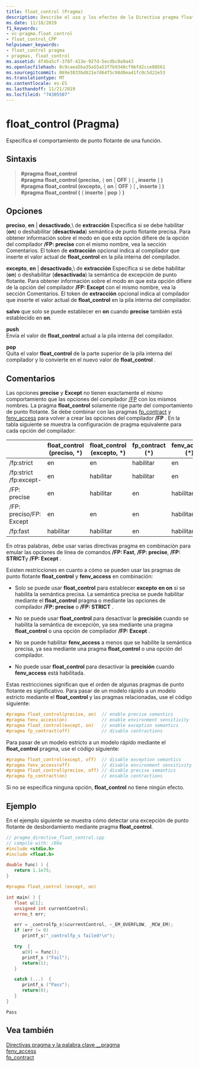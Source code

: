 ```yaml
---
title: float_control (Pragma)
description: Describe el uso y los efectos de la Directiva pragma float_control. La Directiva float_control controla el estado de la semántica precisa de punto flotante y la semántica de excepción en tiempo de ejecución.
ms.date: 11/18/2019
f1_keywords:
- vc-pragma.float_control
- float_control_CPP
helpviewer_keywords:
- float_control pragma
- pragmas, float_control
ms.assetid: 4f4ba5cf-3707-413e-927d-5ecdbc0a9a43
ms.openlocfilehash: 0c9caea5ba35a55a53f7b9340cf9bfd2cce80561
ms.sourcegitcommit: 069e3833bd821e7d64f5c98d0ea41fc0c5d22e53
ms.translationtype: MT
ms.contentlocale: es-ES
ms.lasthandoff: 11/21/2019
ms.locfileid: "74305507"
---
```

# <a name="float_control-pragma"></a>float_control (Pragma)

Especifica el comportamiento de punto flotante de una función.

## <a name="syntax"></a>Sintaxis

> **#pragma float_control**\
> **#pragma float_control (preciso,** { **on** | **OFF** } [ **, inserte** ] **)** \
> **#pragma float_control (excepto,** { **on** | **OFF** } [ **, inserte** ] **)** \
> **#pragma float_control (** { **inserte** | **pop** } **)**

## <a name="options"></a>Opciones

**preciso**, **en** | **desactivado**,\ de **extracción**
Especifica si se debe habilitar (**on**) o deshabilitar (**desactivada**) semántica de punto flotante precisa. Para obtener información sobre el modo en que esta opción difiere de la opción del compilador **/FP: precise** con el mismo nombre, vea la sección Comentarios. El token de **extracción** opcional indica al compilador que inserte el valor actual de **float_control** en la pila interna del compilador.

**excepto**, **en** | **desactivado**,\ de **extracción**
Especifica si se debe habilitar (**on**) o deshabilitar (**desactivada**) la semántica de excepción de punto flotante. Para obtener información sobre el modo en que esta opción difiere de la opción del compilador **/FP: Except** con el mismo nombre, vea la sección Comentarios. El token de **extracción** opcional indica al compilador que inserte el valor actual de **float_control** en la pila interna del compilador.

**salvo** que solo se puede establecer en **on** cuando **precise** también está establecido en **on**.

**push**\
Envía el valor de **float_control** actual a la pila interna del compilador.

**pop**\
Quita el valor **float_control** de la parte superior de la pila interna del compilador y lo convierte en el nuevo valor de **float_control** .

## <a name="remarks"></a>Comentarios

Las opciones **precise** y **Except** no tienen exactamente el mismo comportamiento que las opciones del compilador [/FP](../build/reference/fp-specify-floating-point-behavior.md) con los mismos nombres. La pragma **float_control** solamente rige parte del comportamiento de punto flotante. Se debe combinar con las pragmas [fp_contract](../preprocessor/fp-contract.md) y [fenv_access](../preprocessor/fenv-access.md) para volver a crear las opciones del compilador **/FP** . En la tabla siguiente se muestra la configuración de pragma equivalente para cada opción del compilador:

| | float_control (preciso, \*) | float_control (excepto, \*) | fp_contract (\*) | fenv_access (\*) |
|-|-|-|-|-|
| /fp:strict             | en  | en  | habilitar | en  |
| /fp:strict /fp:except- | en  | habilitar | habilitar | en  |
| /FP: precise            | en  | habilitar | en  | habilitar |
| /FP: preciso/FP: Except | en  | en  | en  | habilitar |
| /fp:fast               | habilitar | habilitar | en  | habilitar |

En otras palabras, debe usar varias directivas pragma en combinación para emular las opciones de línea de comandos **/FP: Fast**, **/FP: precise**, **/FP: STRICT**y **/FP: Except** .

Existen restricciones en cuanto a cómo se pueden usar las pragmas de punto flotante **float_control** y **fenv_access** en combinación:

- Solo se puede usar **float_control** para establecer **excepto** **en on** si se habilita la semántica precisa. La semántica precisa se puede habilitar mediante el **float_control** pragma o mediante las opciones de compilador **/FP: precise** o **/FP: STRICT** .

- No se puede usar **float_control** para desactivar la **precisión** cuando se habilita la semántica de excepción, ya sea mediante una pragma **float_control** o una opción de compilador **/FP: Except** .

- No se puede habilitar **fenv_access** a menos que se habilite la semántica precisa, ya sea mediante una pragma **float_control** o una opción del compilador.

- No puede usar **float_control** para desactivar la **precisión** cuando **fenv_access** está habilitada.

Estas restricciones significan que el orden de algunas pragmas de punto flotante es significativo. Para pasar de un modelo rápido a un modelo estricto mediante el **float_control** y las pragmas relacionadas, use el código siguiente:

```cpp
#pragma float_control(precise, on)  // enable precise semantics
#pragma fenv_access(on)             // enable environment sensitivity
#pragma float_control(except, on)   // enable exception semantics
#pragma fp_contract(off)            // disable contractions
```

Para pasar de un modelo estricto a un modelo rápido mediante el **float_control** pragma, use el código siguiente:

```cpp
#pragma float_control(except, off)  // disable exception semantics
#pragma fenv_access(off)            // disable environment sensitivity
#pragma float_control(precise, off) // disable precise semantics
#pragma fp_contract(on)             // ensable contractions
```

Si no se especifica ninguna opción, **float_control** no tiene ningún efecto.

## <a name="example"></a>Ejemplo

En el ejemplo siguiente se muestra cómo detectar una excepción de punto flotante de desbordamiento mediante pragma **float_control**.

```cpp
// pragma_directive_float_control.cpp
// compile with: /EHa
#include <stdio.h>
#include <float.h>

double func( ) {
   return 1.1e75;
}

#pragma float_control (except, on)

int main( ) {
   float u[1];
   unsigned int currentControl;
   errno_t err;

   err = _controlfp_s(&currentControl, ~_EM_OVERFLOW, _MCW_EM);
   if (err != 0)
      printf_s("_controlfp_s failed!\n");

   try  {
      u[0] = func();
      printf_s ("Fail");
      return(1);
   }

   catch (...)  {
      printf_s ("Pass");
      return(0);
   }
}
```

```Output
Pass
```

## <a name="see-also"></a>Vea también

[Directivas pragma y la palabra clave __pragma](../preprocessor/pragma-directives-and-the-pragma-keyword.md)\
[fenv_access](../preprocessor/fenv-access.md)\
[fp_contract](../preprocessor/fp-contract.md)
